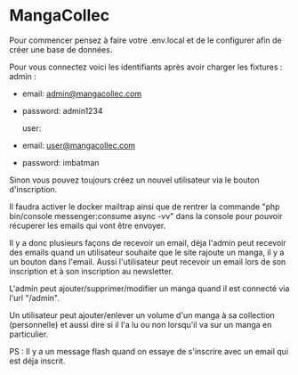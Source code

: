 # MangaCollec

Pour commencer pensez à faire votre .env.local et de le configurer afin de créer une base de données.

Pour vous connectez voici les identifiants après avoir charger les fixtures :
admin :

- email: admin@mangacollec.com
- password: admin1234

  user:

- email: user@mangacollec.com
- password: imbatman

Sinon vous pouvez toujours créez un nouvel utilisateur via le bouton d'inscription.

Il faudra activer le docker mailtrap ainsi que de rentrer la commande "php bin/console messenger:consume async -vv" dans la console pour pouvoir récuperer les emails qui vont être envoyer.

Il y a donc plusieurs façons de recevoir un email, déja l'admin peut recevoir des emails quand un utilisateur souhaite que le site rajoute un manga, il y a un bouton dans l'email. Aussi l'utilisateur peut recevoir un email lors de son inscription et à son inscription au newsletter.

L'admin peut ajouter/supprimer/modifier un manga quand il est connecté via l'url "/admin".

Un utilisateur peut ajouter/enlever un volume d'un manga à sa collection (personnelle) et aussi dire si il l'a lu ou non lorsqu'il va sur un manga en particulier.

PS : Il y a un message flash quand on essaye de s'inscrire avec un email qui est déja inscrit.
